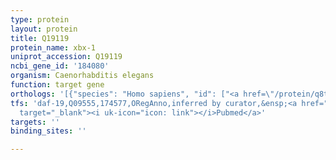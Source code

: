 ```yaml
---
type: protein
layout: protein
title: Q19119
protein_name: xbx-1
uniprot_accession: Q19119
ncbi_gene_id: '184080'
organism: Caenorhabditis elegans
function: target gene
orthologs: '[{"species": "Homo sapiens", "id": ["<a href=\"/protein/q8tcx1\">Q8TCX1</a>"]}, {"species": "Drosophila melanogaster", "id": ["Q9VLB9"]}, {"species": "Mus musculus", "id": ["Q8K0T2"]}, {"species": "Rattus norvegicus", "id": ["Q6AY43"]}]'
tfs: 'daf-19,Q09555,174577,ORegAnno,inferred by curator,&ensp;<a href="https://www.ncbi.nlm.nih.gov/pubmed/?term=26578589%5Buid%5D+OR+15790967%5Buid%5D"
  target="_blank"><i uk-icon="icon: link"></i>Pubmed</a>'
targets: ''
binding_sites: ''

---
```

